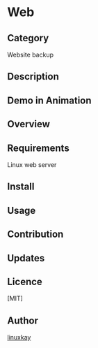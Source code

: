 # Web 

## Category

Website backup

## Description

## Demo in Animation

## Overview

## Requirements

Linux web server

## Install

## Usage

## Contribution

## Updates

## Licence
[MIT]

## Author

[linuxkay](https://github.com/linuxkay)
